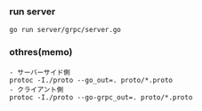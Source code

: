 ### run server
```
go run server/grpc/server.go
```

### othres(memo)
```
- サーバーサイド側
protoc -I./proto --go_out=. proto/*.proto
- クライアント側
protoc -I./proto --go-grpc_out=. proto/*.proto
```